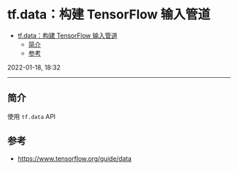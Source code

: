 # tf.data：构建 TensorFlow 输入管道

- [tf.data：构建 TensorFlow 输入管道](#tfdata构建-tensorflow-输入管道)
  - [简介](#简介)
  - [参考](#参考)

2022-01-18, 18:32
***

## 简介

使用 `tf.data` API 

## 参考

- https://www.tensorflow.org/guide/data
